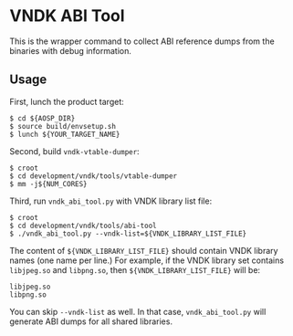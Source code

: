 VNDK ABI Tool
=============

This is the wrapper command to collect ABI reference dumps from the binaries
with debug information.


## Usage

First, lunch the product target:

    $ cd ${AOSP_DIR}
    $ source build/envsetup.sh
    $ lunch ${YOUR_TARGET_NAME}

Second, build `vndk-vtable-dumper`:

    $ croot
    $ cd development/vndk/tools/vtable-dumper
    $ mm -j${NUM_CORES}

Third, run `vndk_abi_tool.py` with VNDK library list file:

    $ croot
    $ cd development/vndk/tools/abi-tool
    $ ./vndk_abi_tool.py --vndk-list=${VNDK_LIBRARY_LIST_FILE}

The content of `${VNDK_LIBRARY_LIST_FILE}` should contain VNDK library names
(one name per line.)  For example, if the VNDK library set contains
`libjpeg.so` and `libpng.so`, then `${VNDK_LIBRARY_LIST_FILE}` will be:

    libjpeg.so
    libpng.so

You can skip `--vndk-list` as well.  In that case, `vndk_abi_tool.py` will
generate ABI dumps for all shared libraries.
